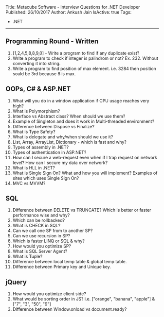 Title: Metacube Software - Interview Questions for .NET Developer
Published: 26/10/2017
Author: Ankush Jain
IsActive: true
Tags:
  - .NET
---
## Programming Round - Written

1.  [1,2,4,5,8,8,9,0] - Write a program to find if any duplicate exist?
2.  Write a program to check if integer is palindrom or not? Ex. 232. Without converting it into string.
3.  Write a program to find position of max element. i.e. 3284 then position sould be 3rd because 8 is max.

## OOPs, C# & ASP.NET
1.  What will you do in a window application if CPU usage reaches very high?
2.  What is Polymorphism?
3.  Interface vs Abstract class? When should we use them?
4.  Example of Singleton and does it work in Multi-threaded environment?
5.  Difference between Dispose vs Finalize?
6.  What is Type Safety?
7.  What is delegate and why/when should we use it?
8.  List, Array, ArrayList, Dictionary - which is fast and why?
9.  Types of assembly in .NET?
10.  Types of authentication in ASP.NET?
11.  How can I secure a web-request even when if I trap request on network level? How can I secure my data over network?
12.  What is HLL in .NET?
13.  What is Single Sign On? What and how you will implement? Examples of sites which uses Single Sign On?
14.  MVC vs MVVM?

## SQL
1.  Difference between DELETE vs TRUNCATE? Which is better or faster performance wise and why?
2.  Which can be rollbacked?
3.  What is CHECK in SQL?
4.  Can we call one SP from to another SP?
5.  Can we use recursion in SP?
6.  Which is faster LINQ or SQL & why?
7.  How would you optimize SP?
8.  What is SQL Server Agent?
9.  What is Tuple?
10.  Difference between local temp table & global temp table.
11.  Difference between Primary key and Unique key.

## jQuery
1.  How would you optimize client side?
2.  What would be sorting order in JS? i.e. ["orange", "banana", "apple"] & ["7", "3", "50", "9"]
3.  Difference between Window.onload vs document.ready?